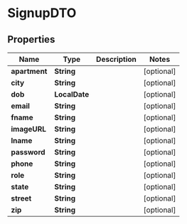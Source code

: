 

# SignupDTO

## Properties

Name | Type | Description | Notes
------------ | ------------- | ------------- | -------------
**apartment** | **String** |  |  [optional]
**city** | **String** |  |  [optional]
**dob** | **LocalDate** |  |  [optional]
**email** | **String** |  |  [optional]
**fname** | **String** |  |  [optional]
**imageURL** | **String** |  |  [optional]
**lname** | **String** |  |  [optional]
**password** | **String** |  |  [optional]
**phone** | **String** |  |  [optional]
**role** | **String** |  |  [optional]
**state** | **String** |  |  [optional]
**street** | **String** |  |  [optional]
**zip** | **String** |  |  [optional]



